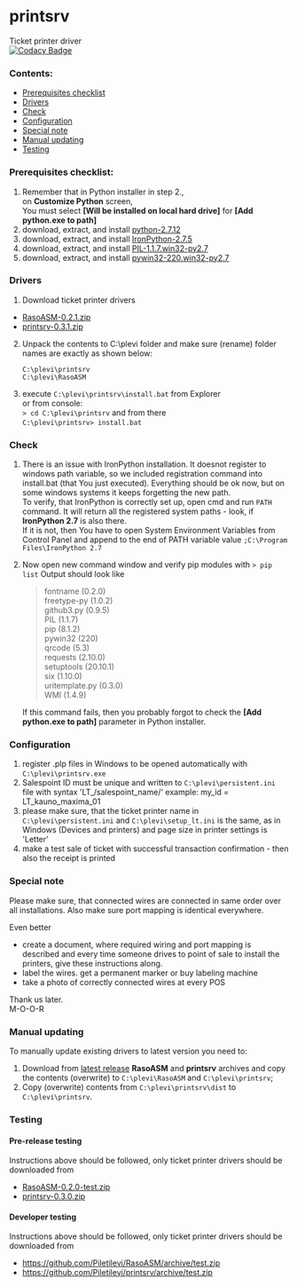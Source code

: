 # printsrv
Ticket printer driver  
[![Codacy Badge](https://api.codacy.com/project/badge/Grade/fd513dfbfcb645b1ac43bc381b4b5482)](https://www.codacy.com/app/mihkel-putrinsh/cardsrv?utm_source=github.com&amp;utm_medium=referral&amp;utm_content=Piletilevi/cardsrv&amp;utm_campaign=Badge_Grade)

### Contents:

- [Prerequisites checklist](https://github.com/Piletilevi/printsrv/blob/master/README.md#Prerequisites-checklist)
- [Drivers](https://github.com/Piletilevi/printsrv/blob/master/README.md#Drivers)
- [Check](https://github.com/Piletilevi/printsrv/blob/master/README.md#Check)
- [Configuration](https://github.com/Piletilevi/printsrv/blob/master/README.md#Configuration)
- [Special note](https://github.com/Piletilevi/printsrv/blob/master/README.md#Special-note)
- [Manual updating](https://github.com/Piletilevi/printsrv/blob/master/README.md#Manual-updating)
- [Testing](https://github.com/Piletilevi/printsrv/blob/master/README.md#Testing)


### Prerequisites checklist:

1. Remember that in Python installer in step 2.,  
   on **Customize Python** screen,  
   You must select **[Will be installed on local hard drive]** for **[Add python.exe to path]**
2. download, extract, and install [python-2.7.12](https://github.com/Piletilevi/printsrv/files/391929/python-2.7.12.zip)  
3. download, extract, and install [IronPython-2.7.5](https://github.com/Piletilevi/printsrv/files/391931/IronPython-2.7.5.zip)  
4. download, extract, and install [PIL-1.1.7.win32-py2.7](https://github.com/Piletilevi/printsrv/files/391901/PIL-1.1.7.win32-py2.7.zip)  
5. download, extract, and install [pywin32-220.win32-py2.7](https://github.com/Piletilevi/printsrv/files/391897/pywin32-220.win32-py2.7.zip)


### Drivers

1. Download ticket printer drivers  
  - [RasoASM-0.2.1.zip](https://github.com/Piletilevi/RasoASM/archive/0.2.1.zip)
  - [printsrv-0.3.1.zip](https://github.com/Piletilevi/printsrv/archive/0.3.1.zip)

2. Unpack the contents to C:\plevi folder and make sure (rename) folder names are exactly as shown below:  
   ```
   C:\plevi\printsrv  
   C:\plevi\RasoASM  
   ```
3. execute `C:\plevi\printsrv\install.bat` from Explorer  
  or from console:  
  `> cd C:\plevi\printsrv` and from there  
  `C:\plevi\printsrv> install.bat`


### Check

1. There is an issue with IronPython installation. It doesnot register to windows path variable, so we included registration command into install.bat (that You just executed). Everything should be ok now, but on some windows systems it keeps forgetting the new path.  
   To verify, that IronPython is correctly set up, open cmd and run `PATH` command. It will return all the registered system paths - look, if **IronPython 2.7** is also there.  
   If it is not, then You have to open System Environment Variables from Control Panel and append to the end of PATH variable value `;C:\Program Files\IronPython 2.7`

2. Now open new command window and verify pip modules with
   `> pip list`
   Output should look like
   > fontname (0.2.0)  
   freetype-py (1.0.2)  
   github3.py (0.9.5)  
   PIL (1.1.7)  
   pip (8.1.2)  
   pywin32 (220)  
   qrcode (5.3)  
   requests (2.10.0)  
   setuptools (20.10.1)  
   six (1.10.0)  
   uritemplate.py (0.3.0)  
   WMI (1.4.9)  

   If this command fails, then you probably forgot to check the **[Add python.exe to path]** parameter in Python installer.

### Configuration

1. register .plp files in Windows to be opened automatically with `C:\plevi\printsrv.exe`  
2. Salespoint ID must be unique and written to `C:\plevi\persistent.ini` file with syntax 'LT_/salespoint_name/'
  example: my_id = LT_kauno_maxima_01
3. please make sure, that the ticket printer name in `C:\plevi\persistent.ini` and `C:\plevi\setup_lt.ini` is the same, as in Windows (Devices and printers) and page size in printer settings is 'Letter'
4. make a test sale of ticket with successful transaction confirmation - then also the receipt is printed


### Special note

Please make sure, that connected wires are connected in same order over all installations.
Also make sure port mapping is identical everywhere.  

Even better
- create a document, where required wiring and port mapping is described and every time someone drives to point of sale to install the printers, give these instructions along.  
- label the wires. get a permanent marker or buy labeling machine
- take a photo of correctly connected wires at every POS

Thank us later.  
M-O-O-R


### Manual updating

To manually update existing drivers to latest version you need to:  

1. Download from [latest release](https://github.com/Piletilevi/printsrv/releases/latest) **RasoASM** and **printsrv** archives and copy the contents (overwrite) to `C:\plevi\RasoASM` and `C:\plevi\printsrv`;
2. Copy (overwrite) contents from `C:\plevi\printsrv\dist` to `C:\plevi\printsrv`.

### Testing

#### Pre-release testing

Instructions above should be followed, only ticket printer drivers should be downloaded from
- [RasoASM-0.2.0-test.zip](https://github.com/Piletilevi/RasoASM/archive/0.2.0-test.zip)  
- [printsrv-0.3.0.zip](https://github.com/Piletilevi/printsrv/archive/0.3.0.zip)  


#### Developer testing

Instructions above should be followed, only ticket printer drivers should be downloaded from
- https://github.com/Piletilevi/RasoASM/archive/test.zip  
- https://github.com/Piletilevi/printsrv/archive/test.zip  
